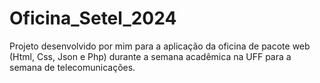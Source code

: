 # Oficina_Setel_2024
 Projeto desenvolvido por mim para a aplicação da oficina de pacote web (Html, Css, Json e Php) durante a semana acadêmica na UFF para a semana de telecomunicações.
